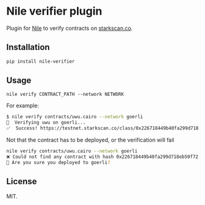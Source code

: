 # Nile verifier plugin

Plugin for [Nile](https://github.com/OpenZeppelin/nile) to verify contracts on [starkscan.co](https://starkscan.co).

## Installation

```bash
pip install nile-verifier
```

## Usage

```
nile verify CONTRACT_PATH --network NETWORK
```

For example:
```bash
$ nile verify contracts/uwu.cairo --network goerli
🔎  Verifying uwu on goerli...
✅  Success! https://testnet.starkscan.co/class/0x226718449b40fa299d718eb50f72af707f2210e540e11a830c2ad72a235d5e0#code
```

Not that the contract has to be deployed, or the verification will fail
```bash
nile verify contracts/uwu.cairo --network goerli
❌ Could not find any contract with hash 0x226718449b40fa299d718eb50f72af707f2210e540e11a830c2ad72a235d5e0
🤔 Are you sure you deployed to goerli?
```

## License

MIT.

